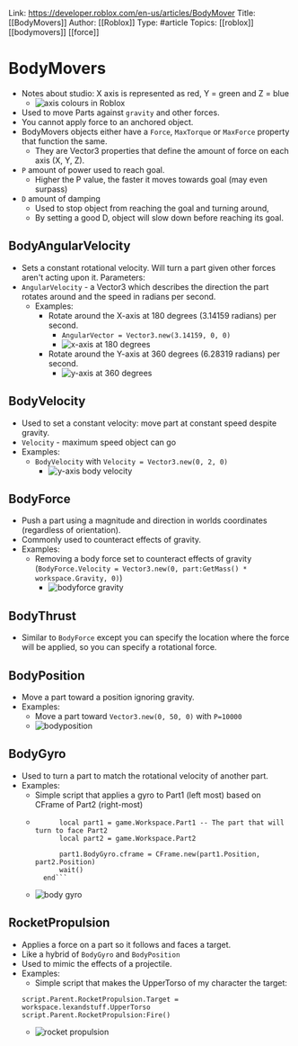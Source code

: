 Link: https://developer.roblox.com/en-us/articles/BodyMover
Title: [[BodyMovers]]
Author: [[Roblox]]
Type: #article
Topics: [[roblox]] [[bodymovers]] [[force]]

# BodyMovers

* Notes about studio: X axis is represented as red, Y = green and Z = blue
    * ![axis colours in Roblox](../_media/x-y-z-colours-in-roblox.png)
* Used to move Parts against `gravity` and other forces.
* You cannot apply force to an anchored object.
* BodyMovers objects either have a `Force`, `MaxTorque` or `MaxForce` property that function the same.
    * They are Vector3 properties that define the amount of force on each axis (X, Y, Z).
* `P` amount of power used to reach goal.
    * Higher the P value, the faster it moves towards goal (may even surpass)
* `D` amount of damping
    * Used to stop object from reaching the goal and turning around,
    * By setting a good D, object will slow down before reaching its goal.
    
## BodyAngularVelocity
* Sets a constant rotational velocity. Will turn a part given other forces aren't acting upon it. Parameters:
* `AngularVelocity` - a Vector3 which describes the direction the part rotates around and the speed in radians per second.
    * Examples:
        * Rotate around the X-axis at 180 degrees (3.14159 radians) per second.
            * `AngularVector = Vector3.new(3.14159, 0, 0)`
            * ![x-axis at 180 degrees](../_media/bodyangularvelocity-xaxis.gif)
        * Rotate around the Y-axis at 360 degrees (6.28319 radians) per second.
            *  ![y-axis at 360 degrees](../_media/bodyangularvelocity-yaxis.gif)
## BodyVelocity
* Used to set a constant velocity: move part at constant speed despite gravity.
* `Velocity` - maximum speed object can go
* Examples:
    * `BodyVelocity` with `Velocity = Vector3.new(0, 2, 0)`
        * ![y-axis body velocity](../_media/bodyvelocity-yaxis.gif)
## BodyForce
* Push a part using a magnitude and direction in worlds coordinates (regardless of orientation).
* Commonly used to counteract effects of gravity.
* Examples:
    * Removing a body force set to counteract effects of gravity  (`BodyForce.Velocity = Vector3.new(0, part:GetMass() * workspace.Gravity, 0)`)
        * ![bodyforce gravity](../_media/bodyforce-gravity.gif)
        
## BodyThrust
* Similar to `BodyForce` except you can specify the location where the force will be applied, so you can specify a rotational force.
## BodyPosition
* Move a part toward a position ignoring gravity.
* Examples:
    * Move a part toward `Vector3.new(0, 50, 0)` with `P=10000`
    * ![bodyposition](../_media/bodyposition-yaxis.gif)
 
## BodyGyro
* Used to turn a part to match the rotational velocity of another part.
* Examples:
    * Simple script that applies a gyro to Part1 (left most) based on CFrame of Part2 (right-most)
    * ```while true do
            local part1 = game.Workspace.Part1 -- The part that will turn to face Part2
            local part2 = game.Workspace.Part2

            part1.BodyGyro.cframe = CFrame.new(part1.Position, part2.Position)
            wait()
        end```
    * ![body gyro](../_media/bodygyro.gif)
## RocketPropulsion
* Applies a force on a part so it follows and faces a target.
* Like a hybrid of `BodyGyro` and `BodyPosition`
* Used to mimic the effects of a projectile.
* Examples:
    * Simple script that makes the UpperTorso of my character the target:
    ```
    script.Parent.RocketPropulsion.Target = workspace.lexandstuff.UpperTorso
    script.Parent.RocketPropulsion:Fire()
    ```
    * ![rocket propulsion](../_media/rocket-propulsion.gif)

